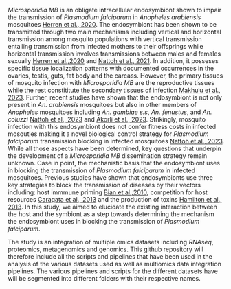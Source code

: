 *Microsporidia MB* is an obligate intracellular endosymbiont shown to impair the transmission of *Plasmodium falciparum* in *Anopheles arabiensis* mosquitoes [Herren et al., 2020](https://www.nature.com/articles/s41467-020-16121-y). The endosymbiont has been shown to be transmitted through two main mechanisms including vertical and horizontal transmission among mosquito populations with vertical transmission entailing transmission from infected mothers to their offsprings while horizontal transmission involves transmissions between males and females sexually [Herren et al.,2020](https://www.nature.com/articles/s41467-020-16121-y) and [Nattoh et al., 2021](https://www.frontiersin.org/journals/microbiology/articles/10.3389/fmicb.2021.647183/full). In addition, it posseses specific tissue localization patterns with documented occurrences in the ovaries, testis, guts, fat body and the carcass. However, the primary tissues of mosquito infection with *Microsporidia MB* are the reproductive tissues while the rest constititute the secondary tissues of infection [Makhulu et al., 2023](https://journals.asm.org/doi/10.1128/mbio.02192-23). Further, recent studies have shown that the endosymbiont is not only present in *An. arabiensis* mosquitoes but also in other members of *Anopheles* mosquitoes including *An. gambiae s.s*, *An. fenustus*, and *An. coluzzi* [Nattoh et al., 2023](https://parasitesandvectors.biomedcentral.com/articles/10.1186/s13071-023-05933-8) and [Akorli et al., 2023](https://www.ncbi.nlm.nih.gov/pmc/articles/PMC8452686/). Strikingly, mosquito infection with this endosymbiont does not confer fitness costs in infected mosquties making it a novel biological control strategy for *Plasmodium falciparum* transmission blocking in infected mosquitoes [Nattoh et al., 2023](https://parasitesandvectors.biomedcentral.com/articles/10.1186/s13071-023-05933-8). While all those aspects have been determined, key questions that underpin the development of a *Microsporidia MB* dissemination strategy remain unknown. Case in point, the mechanistic basis that the endosymbiont uses in blocking the transmission of *Plasmodium falciparum* in infected mosquitoes. Previous studies have shown that endosymbionts use three key strategies to block the transmission of diseases by their vectors including: host immmune priming [Bian et al.,2010](https://journals.plos.org/plospathogens/article?id=10.1371/journal.ppat.1000833), competition for host resources [Caragata et al., 2013](https://journals.plos.org/plospathogens/article?id=10.1371/journal.ppat.1003459) and the production of toxins [Hamilton et al., 2013](https://onlinelibrary.wiley.com/doi/10.1111/mec.12603). In this study, we aimed to elucidate the existing interaction between the host and the symbiont as a step towards determining the mechanism the endosymbiont uses in blocking the transmission of *Plasmodium falciparum*.

The study is an integration of multiple omics datasets including *RNAseq*, proteomics, metagenomics and genomics. This github repository will therefore include all the scripts and pipelines that have been used in the analysis of the various datasets used as well as multiomics data integration pipelines. The various pipelines and scripts for the different datasets have will be segmented into different folders with their respective names.
